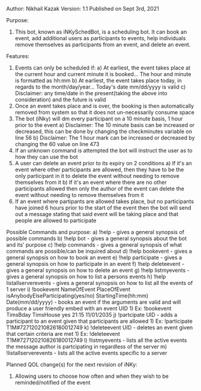 Author: Nikhail Kazak
Version: 1.1
Published on Sept 3rd, 2021

Purpose:
1) This bot, known as iNKySchedBot, is a scheduling bot. It can book an event, add additional users as participants to events, help individuals remove
   themselves as participants from an event, and delete an event.  

Features:
1) Events can only be scheduled if:
    a) At earliest, the event takes place at the current hour and current minute it is booked... The hour and minute is formatted as hh:mm
    b) At earliest, the event takes place today, in regards to the month/day/year... Today's date mm/dd/yyyy is valid
    c) Disclaimer: any time/date in the present(taking the above into consideration) and the future is valid 
2) Once an event takes place and is over, the booking is then automatically removed from system so that it does not un-necessarily consume space
3) The bot (iNky) will dm every participant on a 10 minute basis, 1 hour prior to the event
    a) Disclaimer: The 10 minute basis can be increased or decreased, this can be done by changing the checkminutes variable on line 56
    b) Disclaimer: The 1 hour mark can be increased or decreased by changing the 60 value on line 473
4) If an unknown command is attempted the bot will instruct the user as to how they can use the bot 
5) A user can delete an event prior to its expiry on 2 conditions
    a) If it's an event where other participants are allowed, then they have to be the only participant in it to delete the event without needing to remove themselves from it
    b) If it's an event where there are no other participants allowed then only the author of the event can delete the event without needing to remove themselves from it
6) If an event where partipants are allowed takes place, but no participants have joined 6 hours prior to the start of the event then the bot will send out a message stating 
   that said event will be taking place and that people are allowed to participate 


Possible Commands and purpose:
a) !help - gives a general synopsis of possible commands
b) !help bot - gives a general synopsis about the bot and its' purpose
c) !help commands - gives a general synopsis of what commands are possible/can be inquired about
d) !help bookevent - gives a general synopsis on how to book an event
e) !help participate - gives a general synopsis on how to participate in an event
f) !help deleteevent - gives a general synopsis on how to delete an event
g) !help listmyevents - gives a general synopsis on how to list a persons events
h) !help listallserverevents - gives a general synopsis on how to list all the events of 1 server
i) !bookevent NameOfEvent PlaceOfEvent isAnybodyElseParticipating(yes/no) StartingTime(hh:mm) Date(mm/dd/yyyy) - books an event if the arguments are valid and will produce a user friendly embed with an event UID
    1) Ex: !bookevent TimsBday TimsHouse yes 21:15 11/01/2035
j) !partcipate UID - adds a participant to an event given that participants are allowed 
    1) Ex: !participate T1M#727120210826180012749
k) !deleteevent UID - deletes an event given that certain criteria are met
    1) Ex: !deleteevent T1M#727120210826180012749
l) !listmyevents - lists all the active events the message author is partcipating in regardless of the server
m) !listallserverevents - lists all the active events specific to a server

Planned QOL change(s) for the next revision of iNKy:
1) Allowing users to choose how often and when they wish to be reminded/notified of the event